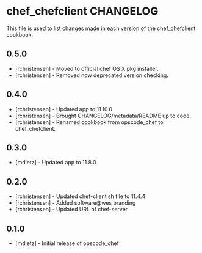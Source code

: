 chef_chefclient CHANGELOG
=========================

This file is used to list changes made in each version of the chef_chefclient cookbook.

0.5.0
-----
- [rchristensen] - Moved to official chef OS X pkg installer.
- [rchristensen] - Removed now deprecated version checking.

0.4.0
-----
- [rchristensen] - Updated app to 11.10.0
- [rchristensen] - Brought CHANGELOG/metadata/README up to code.
- [rchristensen] - Renamed cookbook from opscode_chef to chef_chefclient.

0.3.0
-----
- [mdietz] - Updated app to 11.8.0

0.2.0
-----
- [rchristensen] - Updated chef-client sh file to 11.4.4
- [rchristensen] - Added software@wes branding
- [rchristensen] - Updated URL of chef-server

0.1.0
-----
- [mdietz] - Initial release of opscode_chef
